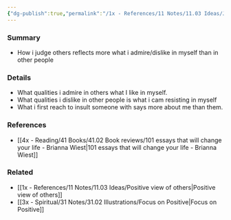 ```yaml
---
{"dg-publish":true,"permalink":"/1x - References/11 Notes/11.03 Ideas/Judgement of others reflects more about how I view myself than how I view them/","title":"Judgement of others reflects more about how I view myself than how I view them","noteIcon":"","created":"2022-11-14T21:33:32.000+03:00","updated":"2024-02-14T20:18:29.051+03:00"}
---
```



### Summary
- How i judge others reflects more what i admire/dislike in myself than in other people

### Details
- What qualities i admire in others what I like in myself.
- What qualities i dislike in other people is what i cam resisting in myself
- What i first reach to insult someone with says more about me than them.

### References
- [[4x - Reading/41 Books/41.02 Book reviews/101 essays that will change your life - Brianna Wiest\|101 essays that will change your life - Brianna Wiest]]

### Related
- [[1x - References/11 Notes/11.03 Ideas/Positive view of others\|Positive view of others]]
- [[3x - Spiritual/31 Notes/31.02 Illustrations/Focus on Positive\|Focus on Positive]]